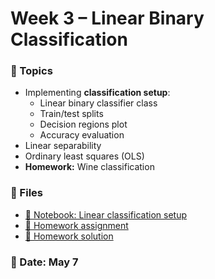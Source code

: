 # Week 3 – Linear Binary Classification 

### 🧠 Topics
- Implementing **classification setup**:
    - Linear binary classifier class
    - Train/test splits 
    - Decision regions plot
    - Accuracy evaluation
- Linear separability
- Ordinary least squares (OLS)
- **Homework:** Wine classification



### 📂 Files
- [📘 Notebook: Linear classification setup](lin_classification_setup.ipynb)
- [📝 Homework assignment](week3_hw_wine.md)
- [📘 Homework solution](https://www.youtube.com/watch?v=dQw4w9WgXcQ)

### 📅 Date: May 7